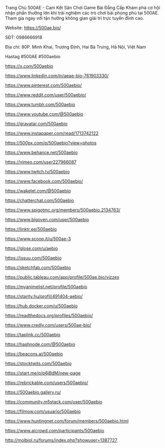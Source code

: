 Trang Chủ 500AE - Cam Kết Sân Chơi Game Bài Đẳng Cấp 
Khám phá cơ hội nhận phần thưởng lớn khi trải nghiệm các trò chơi bài phong phú tại 500AE. Tham gia ngay với tận hưởng không gian giải trí trực tuyến đỉnh cao.

Website: https://500ae.bio/

SĐT:        0986666918

Địa chỉ:       80P. Minh Khai, Trương Định, Hai Bà Trưng, Hà Nội, Việt Nam

Hastag	#500AE #500aebio

https://x.com/500aebio

https://www.linkedin.com/in/aeae-bio-761903330/

https://www.pinterest.com/500aebio/

https://www.reddit.com/user/500aebio/

https://www.tumblr.com/500aebio

https://www.youtube.com/@500aebio

https://gravatar.com/500aebio

https://www.instapaper.com/read/1713742122

https://500px.com/p/500aebio?view=photos

https://www.behance.net/500aebio

https://vimeo.com/user227966087

https://www.twitch.tv/500aebio

https://www.facebook.com/500aebio/

https://wakelet.com/@500aebio

https://chatterchat.com/500aebio

https://www.spigotmc.org/members/500aebio.2134763/

https://www.bigoven.com/user/500aebio

https://linktr.ee/500aebio

https://www.scoop.it/u/500ae-3

https://glose.com/u/aebio

https://issuu.com/500aebio

https://sketchfab.com/500aebio

https://public.tableau.com/app/profile/500ae.bio/vizzes

https://myanimelist.net/profile/500aebio

https://starity.hu/profil/491404-aebio/

https://hub.docker.com/u/500aebio

https://readthedocs.org/profiles/500aebio/

https://www.credly.com/users/500ae-bio/

https://taplink.cc/500aebio

https://hashnode.com/@500aebio

https://beacons.ai/500aebio

https://stocktwits.com/500aebio

https://start.me/p/p6jBdM/new-page

https://rebrickable.com/users/500aebio/

https://500aebio.gallery.ru/

https://community.m5stack.com/user/500aebio

https://filmow.com/usuario/500aebio

https://www.huntingnet.com/forum/members/500aebio.html

https://www.aicrowd.com/participants/500aebio

http://molbiol.ru/forums/index.php?showuser=1387727